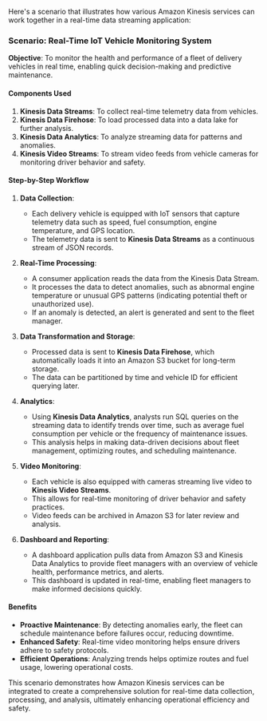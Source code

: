 Here's a scenario that illustrates how various Amazon Kinesis services can work together in a real-time data streaming application:

### Scenario: Real-Time IoT Vehicle Monitoring System

**Objective**: To monitor the health and performance of a fleet of delivery vehicles in real time, enabling quick decision-making and predictive maintenance.

#### Components Used

1. **Kinesis Data Streams**: To collect real-time telemetry data from vehicles.
2. **Kinesis Data Firehose**: To load processed data into a data lake for further analysis.
3. **Kinesis Data Analytics**: To analyze streaming data for patterns and anomalies.
4. **Kinesis Video Streams**: To stream video feeds from vehicle cameras for monitoring driver behavior and safety.

#### Step-by-Step Workflow

1. **Data Collection**:
   - Each delivery vehicle is equipped with IoT sensors that capture telemetry data such as speed, fuel consumption, engine temperature, and GPS location.
   - The telemetry data is sent to **Kinesis Data Streams** as a continuous stream of JSON records.

2. **Real-Time Processing**:
   - A consumer application reads the data from the Kinesis Data Stream.
   - It processes the data to detect anomalies, such as abnormal engine temperature or unusual GPS patterns (indicating potential theft or unauthorized use).
   - If an anomaly is detected, an alert is generated and sent to the fleet manager.

3. **Data Transformation and Storage**:
   - Processed data is sent to **Kinesis Data Firehose**, which automatically loads it into an Amazon S3 bucket for long-term storage.
   - The data can be partitioned by time and vehicle ID for efficient querying later.

4. **Analytics**:
   - Using **Kinesis Data Analytics**, analysts run SQL queries on the streaming data to identify trends over time, such as average fuel consumption per vehicle or the frequency of maintenance issues.
   - This analysis helps in making data-driven decisions about fleet management, optimizing routes, and scheduling maintenance.

5. **Video Monitoring**:
   - Each vehicle is also equipped with cameras streaming live video to **Kinesis Video Streams**.
   - This allows for real-time monitoring of driver behavior and safety practices.
   - Video feeds can be archived in Amazon S3 for later review and analysis.

6. **Dashboard and Reporting**:
   - A dashboard application pulls data from Amazon S3 and Kinesis Data Analytics to provide fleet managers with an overview of vehicle health, performance metrics, and alerts.
   - This dashboard is updated in real-time, enabling fleet managers to make informed decisions quickly.

#### Benefits

- **Proactive Maintenance**: By detecting anomalies early, the fleet can schedule maintenance before failures occur, reducing downtime.
- **Enhanced Safety**: Real-time video monitoring helps ensure drivers adhere to safety protocols.
- **Efficient Operations**: Analyzing trends helps optimize routes and fuel usage, lowering operational costs.

This scenario demonstrates how Amazon Kinesis services can be integrated to create a comprehensive solution for real-time data collection, processing, and analysis, ultimately enhancing operational efficiency and safety.